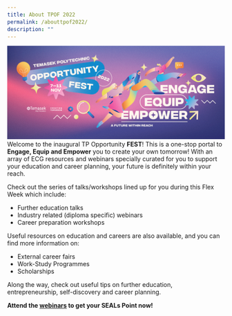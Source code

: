 ```yaml
---
title: About TPOF 2022
permalink: /abouttpof2022/
description: ""
---
```

![](/images/Asset/TPOF2022_2.jpg)
Welcome to the inaugural TP Opportunity **FEST**! This is a one-stop portal to **Engage, Equip and Empower** you to create your own tomorrow! With an array of ECG resources and webinars specially curated for you to support your education and career planning, your future is definitely within your reach.

Check out the series of talks/workshops lined up for you during this Flex Week which include:

- Further education talks
- Industry related (diploma specific) webinars
- Career preparation workshops

Useful resources on education and careers are also available, and you can find more information on:

- External career fairs
- Work-Study Programmes
- Scholarships

Along the way, check out useful tips on further education, entrepreneurship, self-discovery and career planning. 

**Attend the [webinars](/TPOF2022WebinarSchedule/) to get your SEALs Point now!**